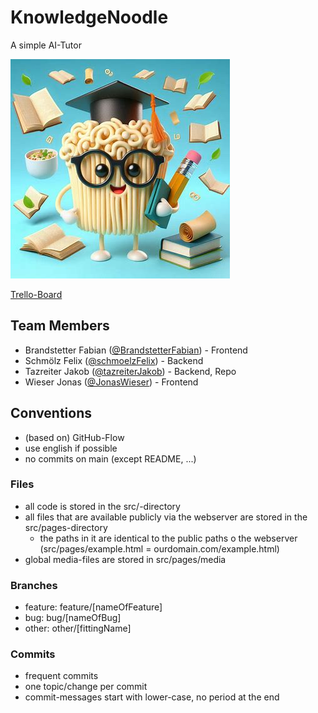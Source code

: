 # KnowledgeNoodle
A simple AI-Tutor

![logo](/logo_KnowledgeNoodle.jpg)


[Trello-Board](https://trello.com/b/f0EG87VE/knowledgenoodle)


## Team Members
- Brandstetter Fabian ([@BrandstetterFabian](https://github.com/BrandstetterFabian)) - Frontend
- Schmölz Felix ([@schmoelzFelix](https://github.com/schmoelzFelix)) - Backend
- Tazreiter Jakob ([@tazreiterJakob](https://github.com/tazreiterJakob)) - Backend, Repo
- Wieser Jonas ([@JonasWieser](https://github.com/JonasWieser)) - Frontend


## Conventions
- (based on) GitHub-Flow
- use english if possible
- no commits on main (except README, ...)

### Files
- all code is stored in the src/-directory
- all files that are available publicly via the webserver are stored in the src/pages-directory
    - the paths in it are identical to the public paths o the webserver (src/pages/example.html = ourdomain.com/example.html)
- global media-files are stored in src/pages/media

### Branches
- feature: feature/[nameOfFeature]
- bug: bug/[nameOfBug]
- other: other/[fittingName]

### Commits
- frequent commits
- one topic/change per commit
- commit-messages start with lower-case, no period at the end
